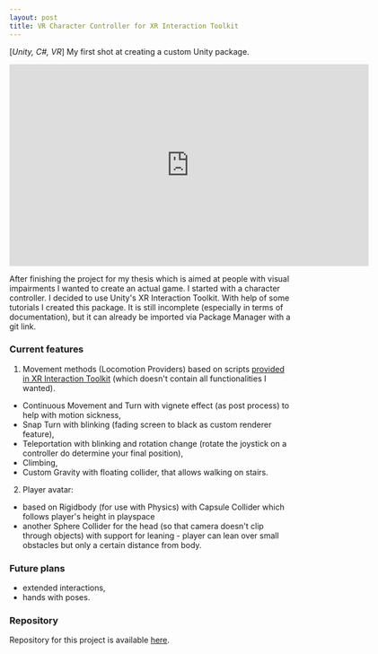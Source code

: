 ```yaml
---
layout: post
title: VR Character Controller for XR Interaction Toolkit
---
```


[*Unity, C#, VR*] My first shot at creating a custom Unity package.
<iframe src="https://player.vimeo.com/video/634590129" width="640" height="360" frameborder="0" allow="autoplay; fullscreen" allowfullscreen></iframe>

After finishing the project for my thesis which is aimed at people with visual impairments I wanted to create an actual game. I started with a character controller.
I decided to use Unity's XR Interaction Toolkit. With help of some tutorials I created this package. It is still incomplete (especially in terms of documentation), 
but it can already be imported via Package Manager with a git link.

### Current features

1. Movement methods (Locomotion Providers) based on scripts 
[provided in XR Interaction Toolkit](https://docs.unity3d.com/Packages/com.unity.xr.interaction.toolkit@1.0/manual/locomotion.html)
(which doesn't contain all functionalities I wanted).
  - Continuous Movement and Turn with vignete effect (as post process) to help with motion sickness,
  - Snap Turn with blinking (fading screen to black as custom renderer feature),
  - Teleportation with blinking and rotation change (rotate the joystick on a controller do determine your final position),
  - Climbing,
  - Custom Gravity with floating collider, that allows walking on stairs.
2. Player avatar:
  - based on Rigidbody (for use with Physics) with Capsule Collider which follows player's height in playspace
  - another Sphere Collider for the head (so that camera doesn't clip through objects) with support for leaning - player can lean over small obstacles but only a certain distance from body. 

### Future plans
- extended interactions,
- hands with poses.

### Repository
Repository for this project is available [here](https://github.com/kmisiewicz/vr-controller-xrit).
